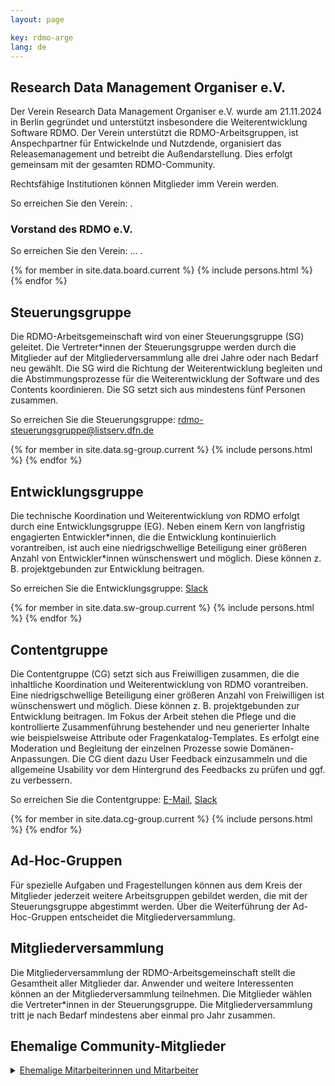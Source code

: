 ```yaml
---
layout: page

key: rdmo-arge
lang: de
---
```


## Research Data Management Organiser e.V.

Der Verein Research Data Management Organiser e.V. wurde am 21.11.2024 in Berlin gegründet und unterstützt insbesondere die Weiterentwicklung 
Software RDMO. Der Verein unterstützt die RDMO-Arbeitsgruppen, ist Anspechpartner für Entwickelnde und Nutzdende, organisiert das Releasemanagement und betreibt die Außendarstellung. Dies erfolgt gemeinsam mit der gesamten RDMO-Community.  

Rechtsfähige Institutionen können Mitglieder imm Verein werden.

So erreichen Sie den Verein: .

### Vorstand des RDMO e.V.

So erreichen Sie den Verein: ... .

{% for member in site.data.board.current %}
{% include persons.html %}
{% endfor %}

## Steuerungsgruppe

Die RDMO-Arbeitsgemeinschaft wird von einer Steuerungsgruppe (SG) geleitet. Die Vertreter\*innen der Steuerungsgruppe werden durch die Mitglieder auf der Mitgliederversammlung alle drei Jahre oder nach Bedarf neu gewählt.
Die SG wird die Richtung der Weiterentwicklung begleiten und die Abstimmungsprozesse für die Weiterentwicklung der Software und des Contents koordinieren. Die SG setzt sich aus mindestens fünf Personen zusammen.

So erreichen Sie die Steuerungsgruppe: rdmo-steuerungsgruppe@listserv.dfn.de

{% for member in site.data.sg-group.current %}
{% include persons.html %}
{% endfor %}


## Entwicklungsgruppe

Die technische Koordination und Weiterentwicklung von RDMO erfolgt durch eine Entwicklungsgruppe (EG). Neben einem Kern von langfristig engagierten
Entwickler\*innen, die die Entwicklung kontinuierlich vorantreiben, ist auch eine niedrigschwellige Beteiligung einer größeren Anzahl von Entwickler\*innen wünschenswert und möglich. Diese können z. B. projektgebunden zur Entwicklung beitragen.

So erreichen Sie die Entwicklungsgruppe: [Slack](https://rdmo.slack.com/archives/CFRAZJ9LG)

{% for member in site.data.sw-group.current %}
{% include persons.html %}
{% endfor %}


## Contentgruppe

Die Contentgruppe (CG) setzt sich aus Freiwilligen zusammen, die die inhaltliche Koordination und Weiterentwicklung von RDMO vorantreiben. Eine niedrigschwellige Beteiligung einer größeren Anzahl von Freiwilligen ist wünschenswert und möglich. Diese können z. B. projektgebunden zur Entwicklung beitragen.
Im Fokus der Arbeit stehen die Pflege und die kontrollierte Zusammenführung bestehender und neu generierter Inhalte wie beispielsweise Attribute oder Fragenkatalog-Templates. Es erfolgt eine Moderation und Begleitung der einzelnen Prozesse sowie Domänen-Anpassungen. Die CG dient dazu User Feedback einzusammeln und die allgemeine Usability vor dem Hintergrund des Feedbacks zu prüfen und ggf. zu verbessern.

So erreichen Sie die Contentgruppe: [E-Mail](mailto:rdmo-contentgruppe@listserv.dfn.de), [Slack](https://rdmo.slack.com/archives/C8B6VCKJ9)

{% for member in site.data.cg-group.current %}
{% include persons.html %}
{% endfor %}


## Ad-Hoc-Gruppen

Für spezielle Aufgaben und Fragestellungen können aus dem Kreis der Mitglieder jederzeit weitere Arbeitsgruppen gebildet werden, die mit der Steuerungsgruppe abgestimmt werden.
Über die Weiterführung der Ad-Hoc-Gruppen entscheidet die Mitgliederversammlung.

## Mitgliederversammlung

Die Mitgliederversammlung der RDMO-Arbeitsgemeinschaft stellt die Gesamtheit aller Mitglieder dar. Anwender und weitere Interessenten können an der Mitgliederversammlung teilnehmen. Die Mitglieder wählen die Vertreter\*innen in der Steuerungsgruppe.
Die Mitgliederversammlung tritt je nach Bedarf mindestens aber einmal pro Jahr zusammen.


## Ehemalige Community-Mitglieder

<details>
  <summary><u>Ehemalige Mitarbeiterinnen und Mitarbeiter</u></summary>
  {% for member in site.data.former %}
  {% include persons.html %}
  {% endfor %}
</details>
